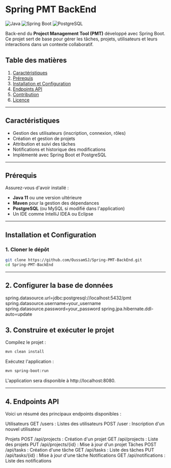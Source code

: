# Spring PMT BackEnd

![Java](https://img.shields.io/badge/Java-11-blue)
![Spring Boot](https://img.shields.io/badge/Spring%20Boot-2.5.4-green)
![PostgreSQL](https://img.shields.io/badge/PostgreSQL-12-blue)

Back-end du **Project Management Tool (PMT)** développé avec Spring Boot. Ce projet sert de base pour gérer les tâches, projets, utilisateurs et leurs interactions dans un contexte collaboratif.

## Table des matières
1. [Caractéristiques](#caractéristiques)
2. [Prérequis](#prérequis)
3. [Installation et Configuration](#installation-et-configuration)
4. [Endpoints API](#endpoints-api)
5. [Contribution](#contribution)
6. [Licence](#licence)

---

## Caractéristiques
- Gestion des utilisateurs (inscription, connexion, rôles)
- Création et gestion de projets
- Attribution et suivi des tâches
- Notifications et historique des modifications
- Implémenté avec Spring Boot et PostgreSQL

---

## Prérequis
Assurez-vous d'avoir installé :
- **Java 11** ou une version ultérieure
- **Maven** pour la gestion des dépendances
- **PostgreSQL** (ou MySQL si modifié dans l'application)
- Un IDE comme IntelliJ IDEA ou Eclipse

---

## Installation et Configuration

### 1. Cloner le dépôt
```bash
git clone https://github.com/OussamSJ/Spring-PMT-BackEnd.git
cd Spring-PMT-BackEnd

```
---

## 2. Configurer la base de données

spring.datasource.url=jdbc:postgresql://localhost:5432/pmt
spring.datasource.username=your_username
spring.datasource.password=your_password
spring.jpa.hibernate.ddl-auto=update

## 3. Construire et exécuter le projet
Compilez le projet :
```bash
mvn clean install
```
Exécutez l'application :
```bash
mvn spring-boot:run
```
L'application sera disponible à http://localhost:8080.

---
## 4. Endpoints API
Voici un résumé des principaux endpoints disponibles :

Utilisateurs
GET /users : Listes des utilisateurs
POST /user : Inscription d'un nouvel utilisateur

Projets
POST /api/projects : Création d'un projet
GET /api/projects : Liste des projets
PUT /api/projects/{id} : Mise à jour d'un projet
Tâches
POST /api/tasks : Création d'une tâche
GET /api/tasks : Liste des tâches
PUT /api/tasks/{id} : Mise à jour d'une tâche
Notifications
GET /api/notifications : Liste des notifications
